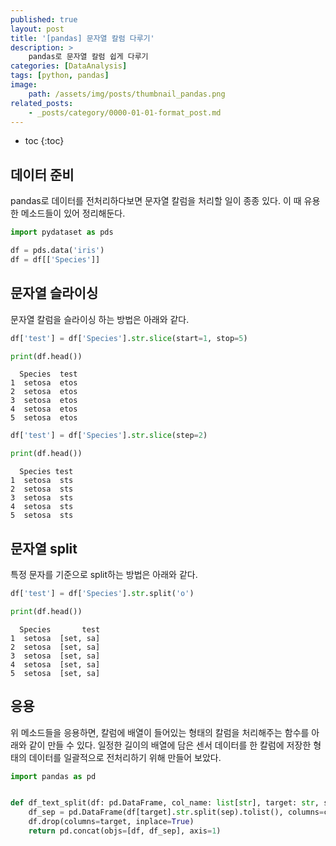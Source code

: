 ```yaml
---
published: true
layout: post
title: '[pandas] 문자열 칼럼 다루기'
description: >
    pandas로 문자열 칼럼 쉽게 다루기
categories: [DataAnalysis]
tags: [python, pandas]
image:
    path: /assets/img/posts/thumbnail_pandas.png
related_posts:
    - _posts/category/0000-01-01-format_post.md
---
```

* toc
{:toc}

## 데이터 준비

pandas로 데이터를 전처리하다보면 문자열 칼럼을 처리할 일이 종종 있다. 이 때 유용한 메소드들이 있어 정리해둔다.  

```python
import pydataset as pds

df = pds.data('iris')
df = df[['Species']]
```

## 문자열 슬라이싱

문자열 칼럼을 슬라이싱 하는 방법은 아래와 같다.  

```python
df['test'] = df['Species'].str.slice(start=1, stop=5)

print(df.head())
```
```
  Species  test
1  setosa  etos
2  setosa  etos
3  setosa  etos
4  setosa  etos
5  setosa  etos
```

```python
df['test'] = df['Species'].str.slice(step=2)

print(df.head())
```
```
  Species test
1  setosa  sts
2  setosa  sts
3  setosa  sts
4  setosa  sts
5  setosa  sts
```

## 문자열 split

특정 문자를 기준으로 split하는 방법은 아래와 같다.  

```python
df['test'] = df['Species'].str.split('o')

print(df.head())
```
```
  Species       test
1  setosa  [set, sa]
2  setosa  [set, sa]
3  setosa  [set, sa]
4  setosa  [set, sa]
5  setosa  [set, sa]
```

## 응용

위 메소드들을 응용하면, 칼럼에 배열이 들어있는 형태의 칼럼을 처리해주는 함수를 아래와 같이 만들 수 있다. 일정한 길이의 배열에 담은 센서 데이터를 한 칼럼에 저장한 형태의 데이터를 일괄적으로 전처리하기 위해 만들어 보았다.  

```python
import pandas as pd


def df_text_split(df: pd.DataFrame, col_name: list[str], target: str, sep: str = ','):
    df_sep = pd.DataFrame(df[target].str.split(sep).tolist(), columns=col_name)
    df.drop(columns=target, inplace=True)
    return pd.concat(objs=[df, df_sep], axis=1)
```